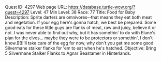 Quest ID: 4297
Web page URL: https://database.turtle-wow.org/?quest=4297
Level: 47
Min Level: 38
Race: 77
Title: Food for Baby
Description: Sprite darters are omnivores--that means they eat both meat and vegetation. If your egg here's gonna hatch, we best be prepared. Some good eats for these little guys are flanks of meat, raw and juicy, believe it or not. I was never able to find out why, but it has somethin' to do with Elune's plan for the elves... maybe they were to be protectors or somethin', I don't know.$B$BI'll take care of the egg for now, why don't you get me some good Silvermane stalker flanks for 'em to eat when he's hatched.
Objective: Bring 5 Silvermane Stalker Flanks to Agnar Beastamer in Hinterlands.
